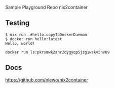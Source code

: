 Sample Playground Repo nix2container

## Testing
```
$ nix run .#hello.copyToDockerDaemon
$ docker run hello:latest
Hello, world!

docker run ls:pkrxmwk2anr2dygyqp5jzg1wskv5nv09
```

## Docs
https://github.com/nlewo/nix2container
